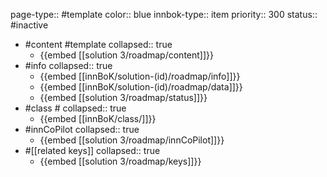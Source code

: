 page-type:: #template
color:: blue
innbok-type:: item
priority:: 300
status:: #inactive

- #content #template
  collapsed:: true
	- {{embed [[solution 3/roadmap/content]]}}
- #info
  collapsed:: true
	- {{embed [[innBoK/solution-(id)/roadmap/info]]}}
	- {{embed [[innBoK/solution-(id)/roadmap/data]]}}
	- {{embed [[solution 3/roadmap/status]]}}
- #class #
  collapsed:: true
	- {{embed [[innBoK/class/]]}}
- #innCoPilot
  collapsed:: true
	- {{embed [[solution 3/roadmap/innCoPilot]]}}
- #[[related keys]]
  collapsed:: true
	- {{embed [[solution 3/roadmap/keys]]}}


